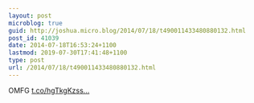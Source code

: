 ```yaml
---
layout: post
microblog: true
guid: http://joshua.micro.blog/2014/07/18/t490011433480880132.html
post_id: 41039
date: 2014-07-18T16:53:24+1100
lastmod: 2019-07-30T17:41:48+1100
type: post
url: /2014/07/18/t490011433480880132.html
---
```

OMFG [t.co/hgTkgKzss...](http://t.co/hgTkgKzssZ)
